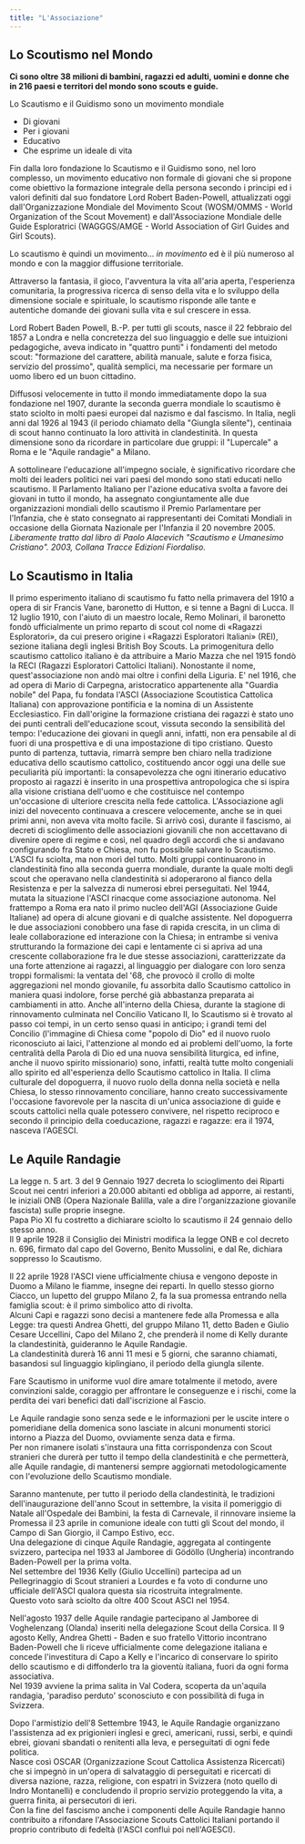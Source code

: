 ```yaml
---
title: "L'Associazione"
---
```


## Lo Scoutismo nel Mondo

**Ci sono oltre 38 milioni di bambini, ragazzi ed adulti, uomini e donne che in 216 paesi e territori del mondo sono scouts e guide.**

Lo Scautismo e il Guidismo sono un movimento mondiale

- Di giovani
- Per i giovani
- Educativo
- Che esprime un ideale di vita

Fin dalla loro fondazione lo Scautismo e il Guidismo sono, nel loro complesso, un movimento educativo non formale di giovani che si propone come obiettivo la formazione integrale della persona secondo i principi ed i valori definiti dal suo fondatore Lord Robert Baden-Powell, attualizzati oggi dall'Organizzazione Mondiale del Movimento Scout (WOSM/OMMS - World Organization of the Scout Movement) e dall'Associazione Mondiale delle Guide Esploratrici (WAGGGS/AMGE - World Association of Girl Guides and Girl Scouts).

Lo scautismo è quindi un movimento... _in movimento_ ed è il più numeroso al mondo e con la maggior diffusione territoriale.

Attraverso la fantasia, il gioco, l'avventura la vita all'aria aperta, l'esperienza comunitaria, la progressiva ricerca di senso della vita e lo sviluppo della dimensione sociale e spirituale, lo scautismo risponde alle tante e autentiche domande dei giovani sulla vita e sul crescere in essa. 

Lord Robert Baden Powell, B.-P. per tutti gli scouts, nasce il 22 febbraio del 1857 a Londra e nella concretezza del suo linguaggio e delle sue intuizioni pedagogiche, aveva indicato in "quattro punti" i fondamenti del metodo scout: "formazione del carattere, abilità manuale, salute e forza fisica, servizio del prossimo", qualità semplici, ma necessarie per formare un uomo libero ed un buon cittadino. 

Diffusosi velocemente in tutto il mondo immediatamente dopo la sua fondazione nel 1907, durante la seconda guerra mondiale lo scautismo è stato sciolto in molti paesi europei dal nazismo e dal fascismo. In Italia, negli anni dal 1926 al 1943 (il periodo chiamato della "Giungla silente"), centinaia di scout hanno continuato la loro attività in clandestinità. In questa dimensione sono da ricordare in particolare due gruppi: il "Lupercale" a Roma e le "Aquile randagie" a Milano.

A sottolineare l'educazione all'impegno sociale, è significativo ricordare che molti dei leaders politici nei vari paesi del mondo sono stati educati nello scautismo. Il Parlamento Italiano per l'azione educativa svolta a favore dei giovani in tutto il mondo, ha assegnato congiuntamente alle due organizzazioni mondiali dello scautismo il Premio Parlamentare per l'Infanzia, che è stato consegnato ai rappresentanti dei Comitati Mondiali in occasione della Giornata Nazionale per l'Infanzia il 20 novembre 2005. 
​
_Liberamente tratto dal libro di Paolo Alacevich "Scautismo e Umanesimo Cristiano". 2003, Collana Tracce Edizioni Fiordaliso._

## Lo Scautismo in Italia

Il primo esperimento italiano di scautismo fu fatto nella primavera del 1910 a opera di sir Francis Vane, baronetto di Hutton, e si tenne a Bagni di Lucca. Il 12 luglio 1910, con l'aiuto di un maestro locale, Remo Molinari, il baronetto fondò ufficialmente un primo reparto di scout col nome di «Ragazzi Esploratori», da cui presero origine
i «Ragazzi Esploratori Italiani» (REI), sezione italiana degli inglesi British Boy Scouts.
La primogenitura dello scautismo cattolico italiano è da attribuire a Mario Mazza che nel 1915 fondò la RECI (Ragazzi Esploratori Cattolici Italiani). Nonostante il nome, quest'associazione non andò mai oltre i confini della Liguria.
E' nel 1916, che ad opera di Mario di Carpegna, aristocratico appartenente  alla "Guardia nobile" del Papa, fu fondata l'ASCI (Associazione Scoutistica Cattolica Italiana) con approvazione pontificia e la nomina di un Assistente Ecclesiastico. Fin dall'origine la formazione cristiana dei ragazzi è stato uno dei  punti centrali dell'educazione scout, vissuta secondo la sensibilità del  tempo: l'educazione dei giovani in quegli anni, infatti, non era  pensabile al di fuori di una prospettiva e di una impostazione di tipo cristiano. Questo punto di partenza, tuttavia, rimarrà sempre ben chiaro nella tradizione educativa dello scautismo cattolico, costituendo ancor oggi una delle sue peculiarità più importanti: la consapevolezza che ogni itinerario educativo proposto ai ragazzi è inserito in una  prospettiva antropologica che si ispira alla visione cristiana dell'uomo e che costituisce nel contempo un'occasione di ulteriore crescita nella  fede cattolica. L'Associazione agli inizi del novecento continuava a crescere velocemente, anche se in quei primi anni, non aveva vita molto facile.
Si arrivò così, durante il fascismo, ai decreti di scioglimento delle associazioni giovanili che non accettavano di divenire opere di regime e così, nel quadro degli accordi che si andavano configurando fra Stato e Chiesa, non fu possibile salvare lo Scautismo. L'ASCI fu sciolta, ma non morì del tutto. Molti gruppi continuarono in clandestinità fino alla seconda guerra mondiale, durante la quale molti  degli scout che operavano nella clandestinità si adoperarono al fianco della Resistenza e per la salvezza di numerosi ebrei perseguitati. Nel 1944, mutata la situazione l'ASCI rinacque come associazione  autonoma. Nel frattempo a Roma era nato il primo nucleo dell'AGI  (Associazione Guide Italiane) ad opera di alcune giovani e di qualche assistente. Nel dopoguerra le due associazioni conobbero una fase di rapida  crescita, in un clima di leale collaborazione ed interazione con la  Chiesa; in entrambe si veniva strutturando la formazione dei capi e lentamente ci si apriva ad una crescente collaborazione fra le due  stesse associazioni, caratterizzate da una forte attenzione ai ragazzi, al linguaggio per dialogare con loro senza troppi formalismi: la ventata  del '68, che provocò il crollo di molte aggregazioni nel mondo  giovanile, fu assorbita dallo Scautismo cattolico in maniera quasi  indolore, forse perché già abbastanza preparata ai cambiamenti in atto.
Anche all'interno della Chiesa, durante la stagione di rinnovamento  culminata nel Concilio Vaticano II, lo Scautismo si è trovato al passo  coi tempi, in un certo senso quasi in anticipo; i grandi temi del Concilio (l'immagine di Chiesa come "popolo di Dio" ed il nuovo ruolo  riconosciuto ai laici, l'attenzione al mondo ed ai problemi dell'uomo,  la forte centralità della Parola di Dio ed una nuova sensibilità  liturgica, ed infine, anche il nuovo spirito missionario) sono, infatti,  realtà tutte molto congeniali allo spirito ed all'esperienza dello Scautismo cattolico in Italia.
Il clima culturale del dopoguerra, il nuovo ruolo della donna nella  società e nella Chiesa, lo stesso rinnovamento conciliare, hanno creato successivamente l'occasione favorevole per la nascita di un'unica  associazione di guide e scouts cattolici nella quale potessero  convivere, nel rispetto reciproco e secondo il principio della coeducazione, ragazzi e ragazze: era il 1974, nasceva l'AGESCI.

## Le Aquile Randagie

La legge n. 5 art. 3 del 9 Gennaio 1927 decreta lo scioglimento dei Riparti Scout nei centri inferiori a 20.000 abitanti ed obbliga ad apporre, ai restanti, le iniziali ONB (Opera Nazionale Balilla, vale a dire l'organizzazione giovanile fascista) sulle proprie insegne.  
Papa Pio XI fu costretto a dichiarare sciolto lo scautismo il 24 gennaio dello stesso anno.  
Il 9 aprile 1928 il Consiglio dei Ministri modifica la legge ONB e col decreto n. 696, firmato dal capo del Governo, Benito Mussolini, e dal Re, dichiara soppresso lo Scautismo. 

Il 22 aprile 1928 l'ASCI viene ufficialmente chiusa e vengono deposte in Duomo a Milano le fiamme, insegne dei reparti. In quello stesso giorno Ciacco, un lupetto del gruppo Milano 2, fa la sua promessa entrando nella famiglia scout: è il primo simbolico atto di rivolta.  
Alcuni Capi e ragazzi  sono decisi a mantenere fede alla Promessa e alla Legge: tra questi Andrea Ghetti, del gruppo Milano 11, detto Baden e Giulio Cesare  Uccellini, Capo del Milano 2, che prenderà il nome di Kelly durante la  clandestinità, guideranno le Aquile Randagie.  
La clandestinità durerà 16 anni 11 mesi e 5 giorni, che saranno chiamati, basandosi sul linguaggio kiplingiano, il periodo della giungla silente.  

Fare Scautismo in uniforme vuol dire amare totalmente il metodo, avere convinzioni salde, coraggio per  affrontare le conseguenze e i rischi, come la perdita dei vari benefici dati  dall'iscrizione al Fascio.  

Le Aquile randagie sono  senza sede e le informazioni per le uscite intere o pomeridiane della domenica  sono lasciate in alcuni monumenti storici intorno a Piazza del Duomo, ovviamente  senza data e firma.  
Per non rimanere isolati  s'instaura una fitta corrispondenza con Scout stranieri che durerà per tutto il  tempo della clandestinità e che permetterà, alle Aquile randagie, di mantenersi  sempre aggiornati metodologicamente con l'evoluzione dello Scautismo mondiale.  

Saranno mantenute, per tutto  il periodo della clandestinità, le tradizioni dell'inaugurazione dell'anno Scout  in settembre, la visita il pomeriggio di Natale all'Ospedale dei Bambini, la  festa di Carnevale, il rinnovare insieme la Promessa il 23 aprile in comunione  ideale con tutti gli Scout del mondo, il Campo di San Giorgio, il Campo  Estivo, ecc.  
Una delegazione di  cinque Aquile Randagie, aggregata al contingente svizzero, partecipa nel 1933  al  Jamboree di Gödöllo (Ungheria) incontrando Baden-Powell per la  prima volta.  
Nel settembre del 1936 Kelly (Giulio Uccellini) partecipa ad un Pellegrinaggio di Scout stranieri a Lourdes e  fa voto di condurne uno ufficiale dell'ASCI qualora questa sia ricostruita  integralmente.  
Questo voto sarà sciolto da  oltre 400 Scout ASCI nel 1954.  

Nell'agosto 1937 delle  Aquile randagie partecipano al  Jamboree di Voghelenzang (Olanda) inseriti nella delegazione Scout della Corsica. Il 9 agosto Kelly, Andrea Ghetti - Baden e suo fratello Vittorio incontrano Baden-Powell che li riceve ufficialmente come delegazione italiana e concede l'investitura di Capo a Kelly e l'incarico di conservare lo spirito dello scautismo e di diffonderlo tra la gioventù italiana, fuori da ogni forma associativa.  
Nel 1939 avviene la prima  salita in Val Codera, scoperta da un'aquila randagia, 'paradiso perduto' sconosciuto e con possibilità di fuga in Svizzera.  

Dopo l'armistizio dell'8  Settembre 1943, le Aquile Randagie organizzano l'assistenza ad ex prigionieri inglesi e greci, americani, russi,  serbi, e quindi ebrei, giovani sbandati o renitenti alla leva, e perseguitati di  ogni fede politica.  
Nasce così OSCAR (Organizzazione Scout Cattolica Assistenza Ricercati) che si impegnò in un'opera di salvataggio di perseguitati e ricercati di diversa nazione, razza, religione, con espatri in Svizzera (noto quello di Indro Montanelli) e concludendo il proprio servizio proteggendo la vita, a guerra finita, ai persecutori di ieri.  
Con la fine del fascismo anche i componenti delle Aquile Randagie hanno contribuito a rifondare l'Associazione Scouts Cattolici Italiani portando il proprio contributo di fedeltà (l'ASCI confluì poi nell'AGESCI).  
